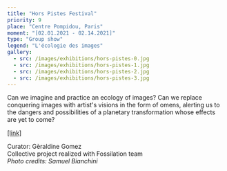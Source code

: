 ```yaml
---
title: "Hors Pistes Festival"
priority: 9
place: "Centre Pompidou, Paris"
moment: "[02.01.2021 - 02.14.2021]"
type: "Group show"
legend: "L'écologie des images"
gallery:
  - src: /images/exhibitions/hors-pistes-0.jpg
  - src: /images/exhibitions/hors-pistes-1.jpg
  - src: /images/exhibitions/hors-pistes-2.jpg
  - src: /images/exhibitions/hors-pistes-3.jpg
---
```

Can we imagine and practice an ecology of images? Can we replace conquering images with artist's visions in the form of omens, alerting us to the dangers and possibilities of a planetary transformation whose effects are yet to come?

[[link]](https://www.centrepompidou.fr/fr/programme/agenda/evenement/A7V4hcm)

Curator: Gèraldine Gomez\
Collective project realized with Fossilation team\
_Photo credits: Samuel Bianchini_